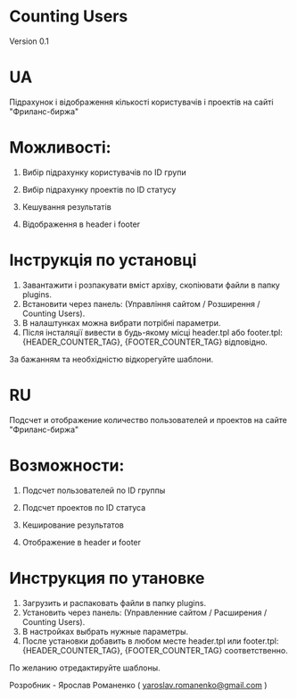 Counting Users
==============

Version 0.1

UA
==============

Підрахунок і відображення кількості користувачів і проектів на сайті "Фриланс-биржа"

Можливості:
==
1. Вибір підрахунку користувачів по ID групи

2. Вибір підрахунку проектів по ID статусу

3. Кешування результатів

4. Відображення в header і footer


Інструкція по установці 
==
1. Завантажити і розпакувати вміст архіву, скопіювати файли в папку plugins. 
2. Встановити через панель: (Управління сайтом / Розширення / Counting Users).
3. В налаштунках можна вибрати потрібні параметри.
4. Після інсталяції вивести в будь-якому місці header.tpl або footer.tpl:{HEADER_COUNTER_TAG}, {FOOTER_COUNTER_TAG} відповідно. 

За бажанням та необхідністю відкорегуйте шаблони.

RU
==============

Подсчет и отображение количество пользователей и проектов на сайте "Фриланс-биржа"

Возможности:
==
1. Подсчет пользователей по ID группы

2. Подсчет проектов по ID статуса 

3. Кеширование результатов

4. Отображение в header и footer



Инструкция по утановке 
==
1. Загрузить и распаковать файли в папку plugins. 
2. Установить через панель: (Управленние сайтом / Расширения / Counting Users).
3. В настройках  выбрать нужные параметры.
4. После установки добавить в любом месте header.tpl или footer.tpl:{HEADER_COUNTER_TAG}, {FOOTER_COUNTER_TAG} соответственно. 

По желанию отредактируйте шаблоны.


Розробник - Ярослав Романенко ( yaroslav.romanenko@gmail.com )